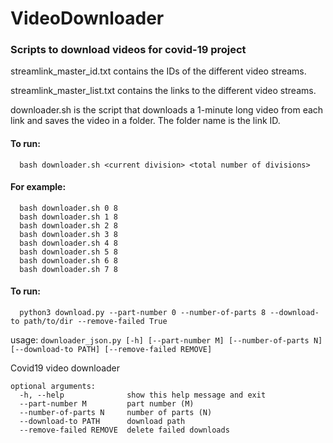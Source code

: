# VideoDownloader

### Scripts to download videos for covid-19 project


streamlink_master_id.txt contains the IDs of the different video streams.

streamlink_master_list.txt contains the links to the different video streams.

downloader.sh is the script that downloads a 1-minute long video from each link and saves the video in a folder. The folder name is the link ID.

#### To run:
```
  bash downloader.sh <current division> <total number of divisions>
```

#### For example:

```
  bash downloader.sh 0 8
  bash downloader.sh 1 8
  bash downloader.sh 2 8
  bash downloader.sh 3 8
  bash downloader.sh 4 8
  bash downloader.sh 5 8
  bash downloader.sh 6 8
  bash downloader.sh 7 8
```

#### To run:
```
  python3 download.py --part-number 0 --number-of-parts 8 --download-to path/to/dir --remove-failed True
```
usage: ```downloader_json.py [-h] [--part-number M] [--number-of-parts N]
                     [--download-to PATH] [--remove-failed REMOVE]```

Covid19 video downloader

```
optional arguments:
  -h, --help              show this help message and exit
  --part-number M         part number (M)
  --number-of-parts N     number of parts (N)
  --download-to PATH      download path
  --remove-failed REMOVE  delete failed downloads
```
